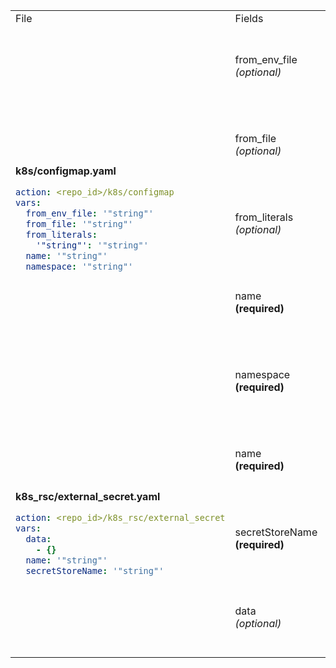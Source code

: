 <table>
<tr>
<td> File </td> <td> Fields </td><td>Description</td>
</tr>
<tr>
<td rowspan="5">
<b>k8s/configmap.yaml</b>

```yaml
action: <repo_id>/k8s/configmap
vars:
  from_env_file: '"string"'
  from_file: '"string"'
  from_literals:
    '"string"': '"string"'
  name: '"string"'
  namespace: '"string"'
```

</td>
<td>from_env_file<br/><i>(optional)</i></td>
<td>Lorem ipsum dolor sit amet, consectetur adipiscing elit.</td>
</tr>
<tr>
<td>from_file<br/><i>(optional)</i></td>
<td>Lorem ipsum dolor sit amet, consectetur adipiscing elit.</td>
</tr>
<tr>
<td>from_literals<br/><i>(optional)</i></td>
<td>Lorem ipsum dolor sit amet, consectetur adipiscing elit.</td>
</tr>
<tr>
<td>name<br/><b>(required)</b></td>
<td>Lorem ipsum dolor sit amet, consectetur adipiscing elit.</td>
</tr>
<tr>
<td>namespace<br/><b>(required)</b></td>
<td>Lorem ipsum dolor sit amet, consectetur adipiscing elit.</td>
</tr>
<tr>
<td rowspan="3">
<b>k8s_rsc/external_secret.yaml</b>

```yaml
action: <repo_id>/k8s_rsc/external_secret
vars:
  data:
    - {}
  name: '"string"'
  secretStoreName: '"string"'
```

</td>
<td>name<br/><b>(required)</b></td>
<td>Lorem ipsum dolor sit amet, consectetur adipiscing elit.</td>
</tr>
<tr>
<td>secretStoreName<br/><b>(required)</b></td>
<td>Lorem ipsum dolor sit amet, consectetur adipiscing elit.</td>
</tr>
<tr>
<td>data<br/><i>(optional)</i></td>
<td>Lorem ipsum dolor sit amet, consectetur adipiscing elit.</td>
</tr>

